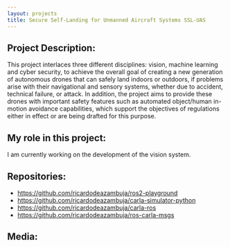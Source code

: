 ```yaml
---
layout: projects
title: Secure Self-Landing for Unmanned Aircraft Systems SSL-UAS
---
```

## Project Description:
This project interlaces three different disciplines: vision, machine learning and cyber security, to achieve the overall goal of creating a new generation of autonomous drones that can safely land indoors or outdoors, if problems arise with their navigational and sensory systems, whether due to accident, technical failure, or attack. In addition, the project aims to provide these drones with important safety features such as automated object/human in-motion avoidance capabilities, which support the objectives of regulations either in effect or are being drafted for this purpose.

## My role in this project:
I am currently working on the development of the vision system.

## Repositories:
- https://github.com/ricardodeazambuja/ros2-playground
- https://github.com/ricardodeazambuja/carla-simulator-python
- https://github.com/ricardodeazambuja/carla-ros
- https://github.com/ricardodeazambuja/ros-carla-msgs

## Media:
